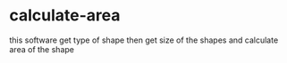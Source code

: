# calculate-area
this software get type of shape then get size of the shapes and calculate area of the shape

